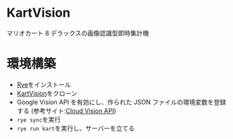 # KartVision

マリオカート 8 デラックスの画像認識型即時集計機

# 環境構築

- [Rye](https://rye.astral.sh/)をインストール
- [KartVision](https://github.com/WANPAN01/KartVision)をクローン
- Google Vision API を有効にし、作られた JSON ファイルの環境変数を登録する (参考サイト:[Cloud Vision API](https://cloud.google.com/vision/docs/before-you-begin?hl=ja))
- `rye sync`を実行
- `rye run kart`を実行し、サーバーを立てる

